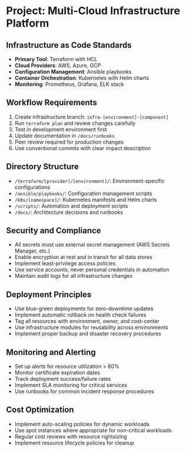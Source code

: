# Project: Multi-Cloud Infrastructure Platform

## Infrastructure as Code Standards
- **Primary Tool**: Terraform with HCL
- **Cloud Providers**: AWS, Azure, GCP
- **Configuration Management**: Ansible playbooks
- **Container Orchestration**: Kubernetes with Helm charts
- **Monitoring**: Prometheus, Grafana, ELK stack

## Workflow Requirements
1. Create infrastructure branch: `infra-[environment]-[component]`
2. Run `terraform plan` and review changes carefully
3. Test in development environment first
4. Update documentation in `/docs/runbooks`
5. Peer review required for production changes
6. Use conventional commits with clear impact description

## Directory Structure
- `/terraform/[provider]/[environment]/`: Environment-specific configurations
- `/ansible/playbooks/`: Configuration management scripts
- `/k8s/[namespace]/`: Kubernetes manifests and Helm charts
- `/scripts/`: Automation and deployment scripts
- `/docs/`: Architecture decisions and runbooks

## Security and Compliance
- All secrets must use external secret management (AWS Secrets Manager, etc.)
- Enable encryption at rest and in transit for all data stores
- Implement least-privilege access policies
- Use service accounts, never personal credentials in automation
- Maintain audit logs for all infrastructure changes

## Deployment Principles
- Use blue-green deployments for zero-downtime updates
- Implement automatic rollback on health check failures
- Tag all resources with environment, owner, and cost-center
- Use infrastructure modules for reusability across environments
- Implement proper backup and disaster recovery procedures

## Monitoring and Alerting
- Set up alerts for resource utilization > 80%
- Monitor certificate expiration dates
- Track deployment success/failure rates
- Implement SLA monitoring for critical services
- Use runbooks for common incident response procedures

## Cost Optimization
- Implement auto-scaling policies for dynamic workloads
- Use spot instances where appropriate for non-critical workloads
- Regular cost reviews with resource rightsizing
- Implement resource lifecycle policies for cleanup
